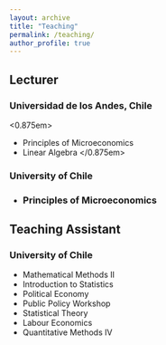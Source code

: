 ```yaml
---
layout: archive
title: "Teaching"
permalink: /teaching/
author_profile: true
---
```


## Lecturer

### Universidad de los Andes, Chile
<0.875em>
* Principles of Microeconomics
* Linear Algebra
</0.875em>

### University of Chile
* <h3>Principles of Microeconomics</h3>


## Teaching Assistant

### University of Chile
* Mathematical Methods II
* Introduction to Statistics
* Political Economy
* Public Policy Workshop
* Statistical Theory
* Labour Economics
* Quantitative Methods IV